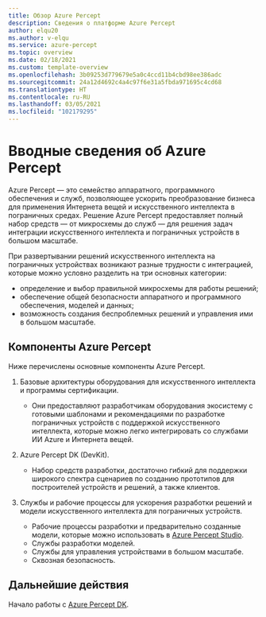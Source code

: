 ```yaml
---
title: Обзор Azure Percept
description: Сведения о платформе Azure Percept
author: elqu20
ms.author: v-elqu
ms.service: azure-percept
ms.topic: overview
ms.date: 02/18/2021
ms.custom: template-overview
ms.openlocfilehash: 3b09253d779679e5a0c4ccd11b4cbd98ee386adc
ms.sourcegitcommit: 24a12d4692c4a4c97f6e31a5fbda971695c4cd68
ms.translationtype: HT
ms.contentlocale: ru-RU
ms.lasthandoff: 03/05/2021
ms.locfileid: "102179295"
---
```

# <a name="introduction-to-azure-percept"></a>Вводные сведения об Azure Percept

Azure Percept — это семейство аппаратного, программного обеспечения и служб, позволяющее ускорить преобразование бизнеса для применения Интернета вещей и искусственного интеллекта в пограничных средах. Решение Azure Percept предоставляет полный набор средств — от микросхемы до служб — для решения задач интеграции искусственного интеллекта и пограничных устройств в большом масштабе.  

При развертывании решений искусственного интеллекта на пограничных устройствах возникают разные трудности с интеграцией, которые можно условно разделить на три основных категории:

- определение и выбор правильной микросхемы для работы решений;
- обеспечение общей безопасности аппаратного и программного обеспечения, моделей и данных;
- возможность создания беспроблемных решений и управления ими в большом масштабе.

## <a name="components-of-azure-percept"></a>Компоненты Azure Percept

Ниже перечислены основные компоненты Azure Percept.

1. Базовые архитектуры оборудования для искусственного интеллекта и программы сертификации.

    - Они предоставляют разработчикам оборудования экосистему с готовыми шаблонами и рекомендациями по разработке пограничных устройств с поддержкой искусственного интеллекта, которые можно легко интегрировать со службами ИИ Azure и Интернета вещей.

2. Azure Percept DK (DevKit).

    - Набор средств разработки, достаточно гибкий для поддержки широкого спектра сценариев по созданию прототипов для построителей устройств и решений, а также клиентов.

3. Службы и рабочие процессы для ускорения разработки решений и модели искусственного интеллекта для пограничных устройств.

    - Рабочие процессы разработки и предварительно созданные модели, которые можно использовать в [Azure Percept Studio](https://go.microsoft.com/fwlink/?linkid=2135819).
    - Службы разработки моделей.
    - Службы для управления устройствами в большом масштабе.
    - Сквозная безопасность.

## <a name="next-steps"></a>Дальнейшие действия

Начало работы с [Azure Percept DK](./overview-azure-percept-dk.md).
